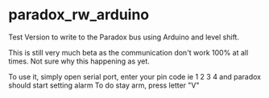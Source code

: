 # paradox_rw_arduino

Test Version to write to the Paradox bus using Arduino and level shift.

This is still very much beta as the communication don't work 100% at all times. Not sure why this happening as yet.

To use it, simply open serial port, enter your pin code ie 1 2 3 4 and paradox should start setting alarm
To do stay arm, press letter "V"
